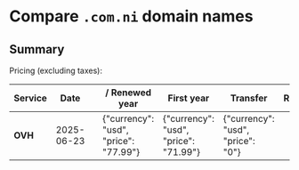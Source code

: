 # Compare `.com.ni` domain names

## Summary

Pricing (excluding taxes):

| Service | Date |  | / Renewed year | First year | Transfer | Restoration |
|--|--|--|--|--|--|--|
| **OVH** | 2025-06-23 |  | {"currency": "usd", "price": "77.99"} | {"currency": "usd", "price": "71.99"} | {"currency": "usd", "price": "0"} |  |
